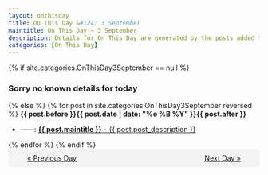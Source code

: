```yaml
---
layout: onthisday
title: On This Day &#124; 3 September
maintitle: On This Day — 3 September
description: Details for On This Day are generated by the posts added to the website so the content is subject to changes/updates over time.
categories: [On This Day]
---
```


{% if site.categories.OnThisDay3September == null %}
<h3>Sorry no known details for today</h3>
{% else %}
{% for post in site.categories.OnThisDay3September reversed %}
<strong>{{ post.before }}{{ post.date | date: "%e %B %Y" }}{{ post.after }}</strong>
<ul>
<li> ——: <a class="{{ post.class }}" href="{{ post.url }}"><strong>{{ post.maintitle }}</strong> - {{ post.post_description }}</a></li>
</ul>
{% endfor %}
{% endif %}
<br />
<div style="background-color: #f3f3f3; padding: 10px; border-radius: 5px; text-align: center; display: flex; justify-content: space-evenly;">
<a href="/onthisday/09/09-02">« Previous Day</a>
<span style="visibility:hidden;">[ Visit Leap Year February 29 ]</span>
<a href="/onthisday/09/09-04">Next Day »</a>
</div>
